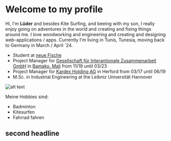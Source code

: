 # Welcome to my profile

Hi, I'm <strong>Lüder</strong> and besides Kite Surfing, and beeing with my son, I really enjoy going on adventures in the world and creating and fixing things around me. I love woodworking and engineering and creating and designing web-applications / apps. Currently I'm living in Tunis, Tunesia, moving back to Germany in March / April `24. 

<ul>
  <li>Student at <a href="https://github.com/neuefische" >neue Fische</a></li>
  <li>Project Manager for <a href="https://www.giz.de/en/html/index.html">Gesellschaft für Interantionale Zusammenarbeit GmbH</a> in <a href="https://maps.app.goo.gl/dGx8h46QxUuBz4GZ9">Bamako, Mali</a> from 11/19 until 03/23 </li>
  <li>Project Manager for <a href="https://www.kardex.com/de/">Kardex Holding AG</a> in Herford from 03/17 until 06/19 </li>
  <li>M.Sc. in Industrial Engineering at the Leibniz Universität Hannover</li>
</ul>

![alt text](https://avatars.githubusercontent.com/u/136329211?v=4 "Profilfoto")

Meine Hobbies sind: 
- Badminton
- Kitesurfen
- Fahrrad fahren


## second headline
